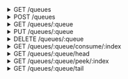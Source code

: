 <details>
<summary>GET /queues</summary>

Get information about every queue,
ordered by order created





##### Responses
- `200`

  A list of queues

  #### Body
```json
{
    "queues": [
        {
            "id": "queue UUID",
            "name": "queue name",
            "capacity": "capacity of this queue",
            "ephemeral": "is this queue ephemeral?",
            "size": "int size of this queue"
        },
        "..."
    ],
    "count": {
        "queues": "int length of the queues list"
    }
}
```



</details>

<details>
<summary>POST /queues</summary>

Create a queue

###### Body
|name|type|description|default|
| - | - | - | - |
|name|optional string|Name of this queue. Can be used instead interchangeably with its id in API calls, and so it should be unique|`null`|
|capacity|optional int|The capacity of this queue If messages are pushed onto a full queue, whatever is on the head is pushed out in a fifo style. If the capacity is null, the queue has an unlimited size|`null`|
|ephemeral|bool|Is this queue ephemeral? Ephemeral queues are not backed by any storage, but instead are completely in memory. This allowes them to be written to read read from quickly, but they are lost when the server goes down|`false`|


#### Body
```json
{
    "name": "queue name",
    "capacity": "capacity of this queue",
    "ephemeral": "is this queue ephemeral?"
}
```


##### Responses
- `200`

  The queue was created

  #### Body
```json
{
    "id": "queue UUID"
}
```


- `409`

  A queue of this name already exists

  #### Body
```json
{
    "error": "conflict"
}
```



</details>

<details>
<summary>GET /queues/:queue</summary>

Get information about this queue





##### Responses
- `200`

  Information about this queue

  #### Body
```json
{
    "queue": {
        "id": "queue UUID",
        "name": "queue name",
        "capacity": "capacity of this queue",
        "ephemeral": "is this queue ephemeral?",
        "size": "int size of this queue"
    }
}
```


- `400`

  No such queue exists

  #### Body
```json
{
    "error": "no_queue"
}
```



</details>

<details>
<summary>PUT /queues/:queue</summary>

Put a message onto the tail of this queue
If this queue does not exist, it will be created
populated with the sent message





##### Responses
- `201`

  The message was put onto the queue's tail

  

- `406`

  A message couldn't be enqueued because the queue is at capacity

  #### Body
```json
{
    "error": "at_capacity"
}
```


- `411`

  The length header is missing

  #### Body
```json
{
    "error": "length_required"
}
```


- `413`

  The message is too long to fit on the queue

  #### Body
```json
{
    "error": "message_too_long"
}
```



</details>

<details>
<summary>DELETE /queues/:queue</summary>

Delete this queue
Multiple calls are idempotent, so if there is no queue targeted
nothing will happen





##### Responses
- `204`

  Queue was deleted

  


</details>

<details>
<summary>GET /queues/:queue/consume/:index</summary>

Consume a message from this queue
Consuming a message will return its content,
and delete it from the queue.
Indexing is 0 based, starting from the head,
where the most recent message will be





##### Responses
- `200`

  Whatever is on the queue at this index

  #### Body
```json
{
    "message": "enqueue'd message"
}
```


- `404`

  No message exists on the queue here

  #### Body
```json
{
    "error": "no_message"
}
```



</details>

<details>
<summary>GET /queues/:queue/head</summary>

Pop the next message on this queue
This will consume the item at the queue's head
This is equivalent to `GET /queues/:queue/consume/0`





##### Responses
- `200`

  Whatever is on this queue's head

  #### Body
```json
{
    "message": "enqueue'd message"
}
```


- `404`

  No message exists on the queue here

  #### Body
```json
{
    "error": "no_message"
}
```



</details>

<details>
<summary>GET /queues/:queue/peek/:index</summary>

Read a message from this queue without consuming it
This functions similarly to `/consume`,
but does not consume messages when they are read.
Thus allowing you to "peek" at messages





##### Responses
- `200`

  Whatever is on the queue at this index

  #### Body
```json
{
    "message": "enqueue'd message"
}
```


- `404`

  No message exists on the queue here

  #### Body
```json
{
    "error": "no_message"
}
```



</details>

<details>
<summary>GET /queues/:queue/tail</summary>

Get the last message on this queue
This will consume the items at the queue's tail
This is equivalent to `GET /queues/:queue/consume/<len>`
where `<len>` == this queue's length - 1





##### Responses
- `200`

  Whatever is on this queue's tail

  #### Body
```json
{
    "message": "enqueue'd message"
}
```


- `404`

  No message exists on the queue here

  #### Body
```json
{
    "error": "no_message"
}
```



</details>
